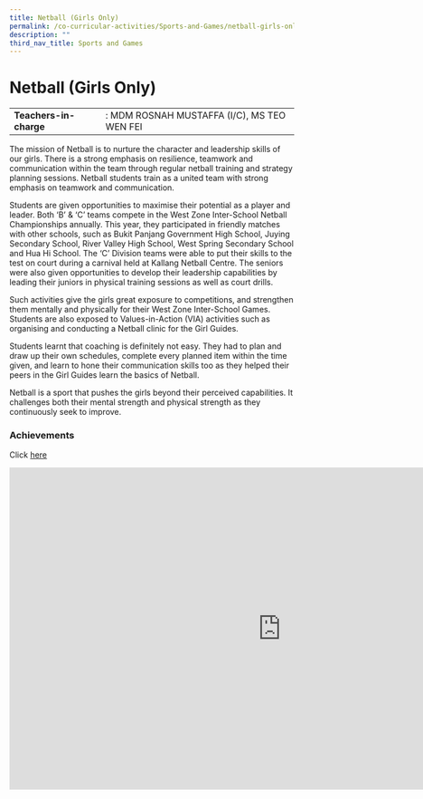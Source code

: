 ```yaml
---
title: Netball (Girls Only)
permalink: /co-curricular-activities/Sports-and-Games/netball-girls-only/
description: ""
third_nav_title: Sports and Games
---
```

# **Netball (Girls Only)**

|  	|  	|
|---	|---	|
| **Teachers-in-charge** 	| : MDM ROSNAH MUSTAFFA (I/C), MS TEO WEN FEI 	|

The mission of Netball is to nurture the character and leadership skills of our girls. There is a strong emphasis on resilience, teamwork and communication within the team through regular netball training and strategy planning sessions. Netball students train as a united team with strong emphasis on teamwork and communication.   

Students are given opportunities to maximise their potential as a player and leader. Both ‘B’ & ‘C’ teams compete in the West Zone Inter-School Netball Championships annually. This year, they participated in friendly matches with other schools, such as Bukit Panjang Government High School, Juying Secondary School, River Valley High School, West Spring Secondary School and Hua Hi School. The ‘C’ Division teams were able to put their skills to the test on court during a carnival held at Kallang Netball Centre. The seniors were also given opportunities to develop their leadership capabilities by leading their juniors in physical training sessions as well as court drills.  

Such activities give the girls great exposure to competitions, and strengthen them mentally and physically for their West Zone Inter-School Games. Students are also exposed to Values-in-Action (VIA) activities such as organising and conducting a Netball clinic for the Girl Guides. 

Students learnt that coaching is definitely not easy. They had to plan and draw up their own schedules, complete every planned item within the time given, and learn to hone their communication skills too as they helped their peers in the Girl Guides learn the basics of Netball.  

Netball is a sport that pushes the girls beyond their perceived capabilities. It challenges both their mental strength and physical strength as they continuously seek to improve. 
  

### Achievements  

Click [here](https://staging.du7l9z039t2jh.amplifyapp.com/compassionate-leaders/cca-achievements/)


<iframe allowfullscreen="true" height="569" width="960" frameborder="0" src="https://docs.google.com/presentation/d/e/2PACX-1vQXzqCOfyqHlg3trJgW47lHg0OIaydjI3b38X--2YOw2WWctAL4UcJOjBWzf_re7LdmJYQJbntVzVPH/embed?start=true&amp;loop=true&amp;delayms=3000"></iframe>